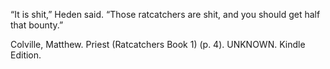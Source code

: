“It is shit,” Heden said. “Those ratcatchers are shit, and you should get half that bounty.”
 
Colville, Matthew. Priest (Ratcatchers Book 1) (p. 4). UNKNOWN. Kindle Edition.